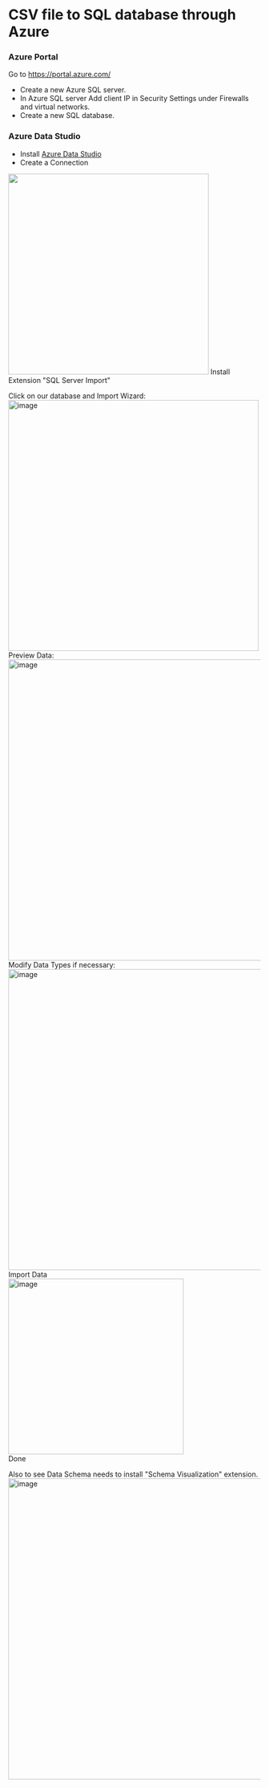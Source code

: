 # CSV file to SQL database through Azure 

### Azure Portal
Go to https://portal.azure.com/

- Create a new Azure SQL server.<br/>
- In Azure SQL server Add client IP in Security Settings under Firewalls and virtual networks.<br/>
- Create a new SQL database.

### Azure Data Studio
- Install [Azure Data Studio](https://docs.microsoft.com/en-us/sql/azure-data-studio/download-azure-data-studio?view=sql-server-ver15)
- Create a Connection <br/>
<image width=400 src=https://user-images.githubusercontent.com/44158648/154156180-0a158cde-a66a-4227-8710-dc80598e21e3.png>
Install Extension "SQL Server Import"

Click on our database and Import Wizard: <br/>
<img width="500" alt="image" src="https://user-images.githubusercontent.com/44158648/154161831-2e3680ac-0e8f-4c38-91be-d8cdcc23eb88.png"><br/>
Preview Data: <br/>
<img width="600" alt="image" src="https://user-images.githubusercontent.com/44158648/154158046-44c797b1-3e63-4d44-bede-227e3b547c65.png"><br/>
Modify Data Types if necessary: <br/>
<img width="600" alt="image" src="https://user-images.githubusercontent.com/44158648/154158172-9aedbe2d-f32c-4857-b0be-0f88725b59aa.png"><br/>
Import Data<br/>
<img width="350" alt="image" src="https://user-images.githubusercontent.com/44158648/154161321-42fe29ad-27a3-4e92-9d26-fdb48c7a7671.png"><br/>
Done

Also to see Data Schema needs to install "Schema Visualization" extension.
<img width="600" alt="image" src="https://user-images.githubusercontent.com/44158648/154267047-dd9c3a49-eb7b-4bf6-8acf-406ac12ade3c.png">

